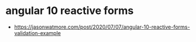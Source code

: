 # angular 10 reactive forms
- https://jasonwatmore.com/post/2020/07/07/angular-10-reactive-forms-validation-example